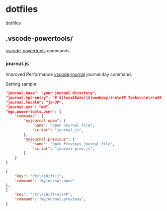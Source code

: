 # dotfiles
 dotfiles

## .vscode-powertools/

[vscode-powertools](https://marketplace.visualstudio.com/items?itemName=ego-digital.vscode-powertools) commands.

### journal.js

Improved Performance [vscode-journal](https://marketplace.visualstudio.com/items?itemName=pajoma.vscode-journal) journal.day command.

Setting sample:

```js:settings.json
"journal.base": "your journal directory",
"journal.tpl-entry": "# ${localDate}(${weekday})\n\n## Tasks\n\n\n\n## Notes\n\n",
"journal.locale": "ja-JP",
"journal.ext": "md",
"ego.power-tools.user": {
    "commands": {
        "myjournal.open": {
            "name": "Open Journal file",
            "script": "journal.js",
        },
        "myjournal.previous": {
            "name": "Open Previous Journal file",
            "script": "journal-prev.js",
        }
    }
}
```

```js:keybindings.json
{
    "key": "ctrl+shift+j",
    "command": "myjournal.open"
},
{
    "key": "ctrl+shift+alt+P",
    "command": "myjournal.previous",
}
```
